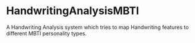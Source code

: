 # HandwritingAnalysisMBTI
A Handwriting Analysis system which tries to map Handwriting features to different MBTI personality types.
